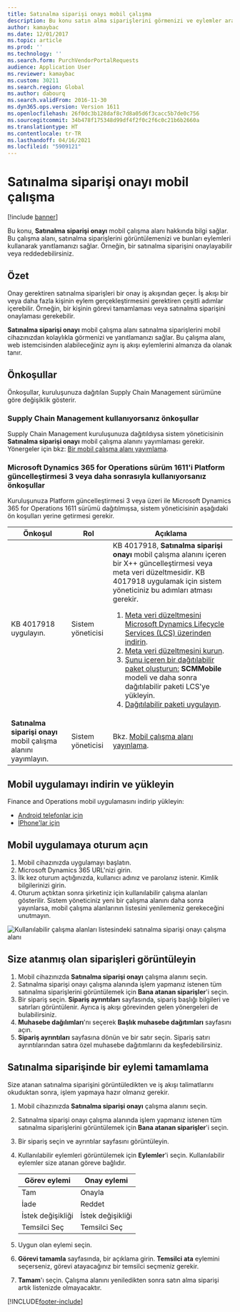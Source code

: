 ```yaml
---
title: Satınalma siparişi onayı mobil çalışma
description: Bu konu satın alma siparişlerini görmenizi ve eylemler aracılığıyla yanıt vermenizi sağlayan Satınalma siparişi onayı mobil çalışma alanı hakkında bilgi sağlar. Örneğin, bir satınalma siparişini onaylayabilir veya reddedebilirsiniz.
author: kamaybac
ms.date: 12/01/2017
ms.topic: article
ms.prod: ''
ms.technology: ''
ms.search.form: PurchVendorPortalRequests
audience: Application User
ms.reviewer: kamaybac
ms.custom: 30211
ms.search.region: Global
ms.author: dabourq
ms.search.validFrom: 2016-11-30
ms.dyn365.ops.version: Version 1611
ms.openlocfilehash: 26f0dc3b128daf8c7d8a05d6f3cacc5b7de0c756
ms.sourcegitcommit: 34b478f175348d99df4f2f0c2f6c0c21b6b2660a
ms.translationtype: HT
ms.contentlocale: tr-TR
ms.lasthandoff: 04/16/2021
ms.locfileid: "5909121"
---
```

# <a name="purchase-order-approval-mobile-workspace"></a>Satınalma siparişi onayı mobil çalışma

[!include [banner](../includes/banner.md)]

Bu konu, **Satınalma siparişi onayı** mobil çalışma alanı hakkında bilgi sağlar. Bu çalışma alanı, satınalma siparişlerini görüntülemenizi ve bunları eylemleri kullanarak yanıtlamanızı sağlar. Örneğin, bir satınalma siparişini onaylayabilir veya reddedebilirsiniz.
 
## <a name="overview"></a>Özet 
Onay gerektiren satınalma siparişleri bir onay iş akışından geçer. İş akışı bir veya daha fazla kişinin eylem gerçekleştirmesini gerektiren çeşitli adımlar içerebilir. Örneğin, bir kişinin görevi tamamlaması veya satınalma siparişini onaylaması gerekebilir. 

**Satınalma siparişi onayı** mobil çalışma alanı satınalma siparişlerini mobil cihazınızdan kolaylıkla görmenizi ve yanıtlamanızı sağlar. Bu çalışma alanı, web istemcisinden alabileceğiniz aynı iş akışı eylemlerini almanıza da olanak tanır.

## <a name="prerequisites"></a>Önkoşullar
Önkoşullar, kuruluşunuza dağıtılan Supply Chain Management sürümüne göre değişiklik gösterir.

### <a name="prerequisites-if-you-use-supply-chain-management"></a>Supply Chain Management kullanıyorsanız önkoşullar 
Supply Chain Management kuruluşunuza dağıtıldıysa sistem yöneticisinin **Satınalma siparişi onayı** mobil çalışma alanını yayımlaması gerekir. Yönergeler için bkz: [Bir mobil çalışma alanı yayımlama](../../fin-ops-core/dev-itpro/mobile-apps/publish-mobile-workspace.md).

### <a name="prerequisites-if-you-use-microsoft-dynamics-365-for-operations-version-1611-with-platform-update-3-or-later"></a>Microsoft Dynamics 365 for Operations sürüm 1611'i Platform güncelleştirmesi 3 veya daha sonrasıyla kullanıyorsanız önkoşullar
Kuruluşunuza Platform güncelleştirmesi 3 veya üzeri ile Microsoft Dynamics 365 for Operations 1611 sürümü dağıtılmışsa, sistem yöneticisinin aşağıdaki ön koşulları yerine getirmesi gerekir. 

<table>
<thead>
<tr class="header">
<th>Önkoşul</th>
<th>Rol</th>
<th>Açıklama</th>
</tr>
</thead>
<tbody>
<tr class="odd">
<td>KB 4017918 uygulayın.</td>
<td>Sistem yöneticisi</td>
<td>KB 4017918, <strong>Satınalma siparişi onayı</strong> mobil çalışma alanını içeren bir X++ güncelleştirmesi veya meta veri düzeltmesidir. KB 4017918 uygulamak için sistem yöneticiniz bu adımları atması gerekir.
<ol>
<li><a href="/dynamics365/fin-ops-core/dev-itpro/migration-upgrade/download-hotfix-lcs">Meta veri düzeltmesini Microsoft Dynamics Lifecycle Services (LCS) üzerinden indirin</a>.</li>
<li><a href="/dynamics365/fin-ops-core/dev-itpro/migration-upgrade/install-metadata-hotfix-package">Meta veri düzeltmesini kurun</a>.</li>
<li><a href="/dynamics365/fin-ops-core/dev-itpro/deployment/create-apply-deployable-package">Şunu içeren bir dağıtılabilir paket oluşturun:</a> <strong>SCMMobile</strong> modeli ve daha sonra dağıtılabilir paketi LCS'ye yükleyin.</li>
<li><a href="/dynamics365/fin-ops-core/dev-itpro/deployment/apply-deployable-package-system">Dağıtılabilir paketi uygulayın</a>.</li>
</ol></td>
</tr>
<tr class="even">
<td><strong>Satınalma siparişi onayı</strong> mobil çalışma alanını yayımlayın.</td>
<td>Sistem yöneticisi</td>
<td>Bkz. <a href="/dynamics365/fin-ops-core/dev-itpro/mobile-apps/publish-mobile-workspace">Mobil çalışma alanı yayınlama</a>.</td>
</tr>
</tbody>
</table>

## <a name="download-and-install-the-mobile-app"></a>Mobil uygulamayı indirin ve yükleyin
Finance and Operations mobil uygulamasını indirip yükleyin:

- [Android telefonlar için](https://go.microsoft.com/fwlink/?linkid=850662)
- [İPhone'lar için](https://go.microsoft.com/fwlink/?linkid=850663)


## <a name="sign-in-to-the-mobile-app"></a>Mobil uygulamaya oturum açın

1. Mobil cihazınızda uygulamayı başlatın.
2. Microsoft Dynamics 365 URL'nizi girin.
3. İlk kez oturum açtığınızda, kullanıcı adınız ve parolanız istenir. Kimlik bilgilerinizi girin.
4. Oturum açtıktan sonra şirketiniz için kullanılabilir çalışma alanları gösterilir. Sistem yöneticiniz yeni bir çalışma alanını daha sonra yayınlarsa, mobil çalışma alanlarının listesini yenilemeniz gerekeceğini unutmayın.

![Kullanılabilir çalışma alanları listesindeki satınalma siparişi onayı çalışma alanı](./media/po-workspaces.png)

## <a name="view-orders-that-are-assigned-to-you"></a>Size atanmış olan siparişleri görüntüleyin
1. Mobil cihazınızda **Satınalma siparişi onayı** çalışma alanını seçin.
2. Satınalma siparişi onayı çalışma alanında işlem yapmanız istenen tüm satınalma siparişlerini görüntülemek için **Bana atanan siparişler**'i seçin.
3. Bir sipariş seçin. **Sipariş ayrıntıları** sayfasında, sipariş başlığı bilgileri ve satırları görüntülenir. Ayrıca iş akışı görevinden gelen yönergeleri de bulabilirsiniz.
4. **Muhasebe dağılımları**'nı seçerek **Başlık muhasebe dağıtımları** sayfasını açın.
5. **Sipariş ayrıntıları** sayfasına dönün ve bir satır seçin. Sipariş satırı ayrıntılarından satıra özel muhasebe dağıtımlarını da keşfedebilirsiniz.

## <a name="complete-an-action-on-the-purchase-order"></a>Satınalma siparişinde bir eylemi tamamlama
Size atanan satınalma siparişini görüntüledikten ve iş akışı talimatlarını okuduktan sonra, işlem yapmaya hazır olmanız gerekir.

1. Mobil cihazınızda **Satınalma siparişi onayı** çalışma alanını seçin.
2. Satınalma siparişi onayı çalışma alanında işlem yapmanız istenen tüm satınalma siparişlerini görüntülemek için **Bana atanan siparişler**'i seçin.
3. Bir sipariş seçin ve ayrıntılar sayfasını görüntüleyin.
4. Kullanılabilir eylemleri görüntülemek için **Eylemler**'i seçin. Kullanılabilir eylemler size atanan göreve bağlıdır.

    | Görev eylemi    | Onay eylemi  |
    |----------------|------------------|
    | Tam       | Onayla          |
    | İade         | Reddet           |
    | İstek değişikliği | İstek değişikliği   |
    | Temsilci Seç       | Temsilci Seç         |

5. Uygun olan eylemi seçin.
6. **Görevi tamamla** sayfasında, bir açıklama girin. **Temsilci ata** eylemini seçerseniz, görevi atayacağınız bir temsilci seçmeniz gerekir.
7. **Tamam**'ı seçin. Çalışma alanını yeniledikten sonra satın alma siparişi artık listenizde olmayacaktır. 


[!INCLUDE[footer-include](../../includes/footer-banner.md)]